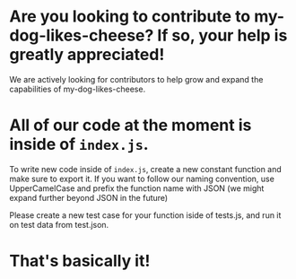 # Are you looking to contribute to my-dog-likes-cheese? If so, your help is greatly appreciated!
We are actively looking for contributors to help grow and expand the capabilities of my-dog-likes-cheese.

# All of our code at the moment is inside of `index.js`. 

To write new code inside of `index.js`, create a new constant function and make sure to export it. If you want to follow our
naming convention, use UpperCamelCase and prefix the function name with JSON (we might expand further beyond JSON in the future)

Please create a new test case for your function iside of tests.js, and run it on test data from test.json.

# That's basically it!
